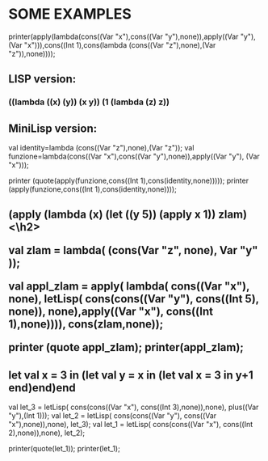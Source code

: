 # SOME EXAMPLES

printer(apply(lambda(cons((Var "x"),cons((Var "y"),none)),apply((Var "y"), (Var "x"))),cons((Int 1),cons(lambda (cons((Var "z"),none),(Var "z")),none))));


## LISP version:
### ((lambda ((x) (y))  (x y)) (1 (lambda (z) z)) </h2>

## MiniLisp version:

val identity=lambda (cons((Var "z"),none),(Var "z"));
val funzione=lambda(cons((Var "x"),cons((Var "y"),none)),apply((Var "y"), (Var "x")));

printer (quote(apply(funzione,cons((Int 1),cons(identity,none)))));
printer (apply(funzione,cons((Int 1),cons(identity,none))));


<h2> (apply (lambda (x) (let ((y 5)) (apply x 1)) zlam) <\h2>

val zlam = lambda( (cons(Var "z", none), Var "y" ));

 val appl_zlam = apply( lambda( cons((Var "x"), none), letLisp( cons(cons((Var "y"), cons((Int 5), none)), none),apply((Var "x"), cons((Int 1),none)))), cons(zlam,none));

printer (quote appl_zlam);
printer(appl_zlam);


<h2> let val x = 3 in (let val y = x in (let val x = 3 in y+1 end)end)end</h2>

val let_3 = letLisp( cons(cons((Var "x"), cons((Int 3),none)),none), plus((Var "y"),(Int 1)));
val let_2 = letLisp( cons(cons((Var "y"), cons((Var "x"),none)),none), let_3);
val let_1 = letLisp( cons(cons((Var "x"), cons((Int 2),none)),none), let_2);

printer(quote(let_1));
printer(let_1);
